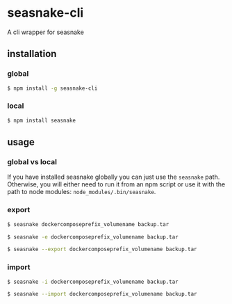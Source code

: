 # seasnake-cli

A cli wrapper for seasnake

## installation

### global
```bash
$ npm install -g seasnake-cli
```

### local

```bash
$ npm install seasnake
```

## usage

### global vs local

If you have installed seasnake globally you can just use the `seasnake` path. Otherwise, you will either need to run it 
from an npm script or use it with the path to node modules: `node_modules/.bin/seasnake`.

### export

```bash
$ seasnake dockercomposeprefix_volumename backup.tar
```

```bash
$ seasnake -e dockercomposeprefix_volumename backup.tar
```


```bash
$ seasnake --export dockercomposeprefix_volumename backup.tar
```

### import 

```bash
$ seasnake -i dockercomposeprefix_volumename backup.tar
```


```bash
$ seasnake --import dockercomposeprefix_volumename backup.tar
```
